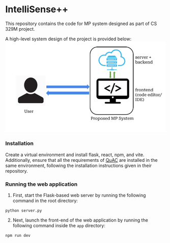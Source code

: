 # IntelliSense++

This repository contains the code for MP system designed as part of CS 329M project. 

A high-level system design of the project is provided below:
![System Design](assets/system_design.png)

### Installation

Create a virtual environment and install flask, react, npm, and vite. Additionally, ensure that all the requirements of [QuAC](https://github.com/jifengwu2k/quac) are installed in the same environment, following the installation instructions given in their repository.

### Running the web application

1. First, start the Flask-based web server by running the following command in the root directory:
```
python server.py
```

2. Next, launch the front-end of the web application by running the following command inside the `app` directory: 
```
npm run dev
```



